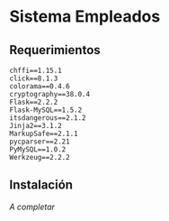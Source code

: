 # Sistema Empleados

## Requerimientos
    chffi==1.15.1
    click==8.1.3
    colorama==0.4.6
    cryptography==38.0.4
    Flask==2.2.2
    Flask-MySQL==1.5.2
    itsdangerous==2.1.2
    Jinja2==3.1.2
    MarkupSafe==2.1.1
    pycparser==2.21
    PyMySQL==1.0.2
    Werkzeug==2.2.2

## Instalación

_A completar_